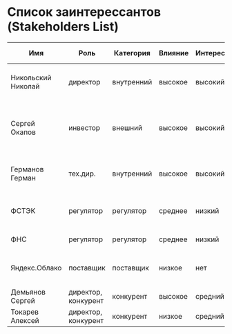 # Список заинтерессантов (Stakeholders List)

| Имя                | Роль                 | Категория  | Влияние | Интерес | Интересы                                              | Контакты                  | Частота контактов | Дополнительно                                             |
|--------------------|----------------------|------------|---------|---------|-------------------------------------------------------|---------------------------|-------------------|-----------------------------------------------------------|
| Никольский Николай | директор             | внутренний | высокое | высокий | состояние проекта, сроки, проблемы, зп                | niko@email.dom            | ежедневно         |                                                           |
| Сергей Окапов      | инвестор             | внешний    | высокое | высокий | бюджет, расходы, сроки завершения, окупаемость, аудит | +7 111 111 11111          | еженедельно       |                                                           |
| Германов Герман    | тех.дир.             | внутренний | высокое | высокий | маркетинг, бюджет, требования, зп                     | germanov@email.dom        | ежедневно         |                                                           |
| ФСТЭК              | регулятор            | регулятор  | среднее | низкий  | защита информации                                     | https://fstec.ru/         | нет               | Зарегистрироваться в качестве распространителя информации |
| ФНС                | регулятор            | регулятор  | среднее | низкий  | оплата налогов                                        | https://www.nalog.gov.ru/ | ежеквартально     |                                                           |
| Яндекс.Облако      | поставщик            | поставщик  | низкое  | нет     | оплата счетов, соблюдение законов                     | https://cloud.yandex.ru/  | нет               |                                                           |
| Демьянов Сергей    | директор, конкурент  | конкурент  | высокое | средний | захват рынка                                          |                           | нет               |                                                           |
| Токарев Алексей    | директор, конкурент  | конкурент  | низкое  | средний | захват рынка                                          |                           | нет               |                                                           |